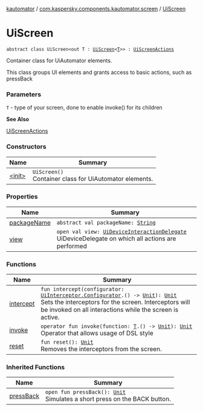 [kautomator](../../index.md) / [com.kaspersky.components.kautomator.screen](../index.md) / [UiScreen](./index.md)

# UiScreen

`abstract class UiScreen<out T : `[`UiScreen`](./index.md)`<`[`T`](index.md#T)`>> : `[`UiScreenActions`](../-ui-screen-actions/index.md)

Container class for UiAutomator elements.

This class groups UI elements and grants access to basic actions,
such as pressBack

### Parameters

`T` - type of your screen, done to enable invoke() for its children

**See Also**

[UiScreenActions](../-ui-screen-actions/index.md)

### Constructors

| Name | Summary |
|---|---|
| [&lt;init&gt;](-init-.md) | `UiScreen()`<br>Container class for UiAutomator elements. |

### Properties

| Name | Summary |
|---|---|
| [packageName](package-name.md) | `abstract val packageName: `[`String`](https://kotlinlang.org/api/latest/jvm/stdlib/kotlin/-string/index.html) |
| [view](view.md) | `open val view: `[`UiDeviceInteractionDelegate`](../../com.kaspersky.components.kautomator.intercept.delegate/-ui-device-interaction-delegate/index.md)<br>UiDeviceDelegate on which all actions are performed |

### Functions

| Name | Summary |
|---|---|
| [intercept](intercept.md) | `fun intercept(configurator: `[`UiInterceptor.Configurator`](../../com.kaspersky.components.kautomator.intercept.base/-ui-interceptor/-configurator/index.md)`.() -> `[`Unit`](https://kotlinlang.org/api/latest/jvm/stdlib/kotlin/-unit/index.html)`): `[`Unit`](https://kotlinlang.org/api/latest/jvm/stdlib/kotlin/-unit/index.html)<br>Sets the interceptors for the screen. Interceptors will be invoked on all interactions while the screen is active. |
| [invoke](invoke.md) | `operator fun invoke(function: `[`T`](index.md#T)`.() -> `[`Unit`](https://kotlinlang.org/api/latest/jvm/stdlib/kotlin/-unit/index.html)`): `[`Unit`](https://kotlinlang.org/api/latest/jvm/stdlib/kotlin/-unit/index.html)<br>Operator that allows usage of DSL style |
| [reset](reset.md) | `fun reset(): `[`Unit`](https://kotlinlang.org/api/latest/jvm/stdlib/kotlin/-unit/index.html)<br>Removes the interceptors from the screen. |

### Inherited Functions

| Name | Summary |
|---|---|
| [pressBack](../-ui-screen-actions/press-back.md) | `open fun pressBack(): `[`Unit`](https://kotlinlang.org/api/latest/jvm/stdlib/kotlin/-unit/index.html)<br>Simulates a short press on the BACK button. |
